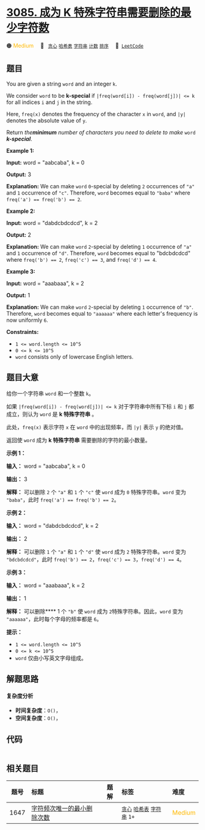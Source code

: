 # [3085. 成为 K 特殊字符串需要删除的最少字符数](https://leetcode.com/problems/minimum-deletions-to-make-string-k-special)

🟠 <font color=#ffb800>Medium</font>&emsp; 🔖&ensp; [`贪心`](/tag/greedy.md) [`哈希表`](/tag/hash-table.md) [`字符串`](/tag/string.md) [`计数`](/tag/counting.md) [`排序`](/tag/sorting.md)&emsp; 🔗&ensp;[`LeetCode`](https://leetcode.com/problems/minimum-deletions-to-make-string-k-special)

## 题目

You are given a string `word` and an integer `k`.

We consider `word` to be **k-special** if `|freq(word[i]) - freq(word[j])| <=
k` for all indices `i` and `j` in the string.

Here, `freq(x)` denotes the frequency of the character `x` in `word`, and
`|y|` denotes the absolute value of `y`.

Return _the**minimum** number of characters you need to delete to make_ `word`
**_k-special_**.



**Example 1:**

**Input:** word = "aabcaba", k = 0

**Output:** 3

**Explanation:** We can make `word` `0`-special by deleting `2` occurrences of
`"a"` and `1` occurrence of `"c"`. Therefore, `word` becomes equal to `"baba"`
where `freq('a') == freq('b') == 2`.

**Example 2:**

**Input:** word = "dabdcbdcdcd", k = 2

**Output:** 2

**Explanation:** We can make `word` `2`-special by deleting `1` occurrence of
`"a"` and `1` occurrence of `"d"`. Therefore, `word` becomes equal to
"bdcbdcdcd" where `freq('b') == 2`, `freq('c') == 3`, and `freq('d') == 4`.

**Example 3:**

**Input:** word = "aaabaaa", k = 2

**Output:** 1

**Explanation:** We can make `word` `2`-special by deleting `1` occurrence of
`"b"`. Therefore, `word` becomes equal to `"aaaaaa"` where each letter's
frequency is now uniformly `6`.



**Constraints:**

  * `1 <= word.length <= 10^5`
  * `0 <= k <= 10^5`
  * `word` consists only of lowercase English letters.


## 题目大意

给你一个字符串 `word` 和一个整数 `k`。

如果 `|freq(word[i]) - freq(word[j])| <= k` 对于字符串中所有下标 `i` 和 `j`  都成立，则认为 `word`
是 **k 特殊字符串** 。

此处，`freq(x)` 表示字符 `x` 在 `word` 中的出现频率，而 `|y|` 表示 `y` 的绝对值。

返回使 `word` 成为 **k 特殊字符串** 需要删除的字符的最小数量。



**示例 1：**

**输入：** word = "aabcaba", k = 0

**输出：** 3

**解释：** 可以删除 `2` 个 `"a"` 和 `1` 个 `"c"` 使 `word` 成为 `0` 特殊字符串。`word` 变为
`"baba"`，此时 `freq('a') == freq('b') == 2`。

**示例 2：**

**输入：** word = "dabdcbdcdcd", k = 2

**输出：** 2

**解释：** 可以删除 `1` 个 `"a"` 和 `1` 个 `"d"` 使 `word` 成为 `2` 特殊字符串。`word` 变为
`"bdcbdcdcd"`，此时 `freq('b') == 2`，`freq('c') == 3`，`freq('d') == 4`。

**示例 3：**

**输入：** word = "aaabaaa", k = 2

**输出：** 1

**解释：** 可以删除**** 1 个 `"b"` 使 `word` 成为 `2`特殊字符串。因此，`word` 变为
`"aaaaaa"`，此时每个字母的频率都是 `6`。



**提示：**

  * `1 <= word.length <= 10^5`
  * `0 <= k <= 10^5`
  * `word` 仅由小写英文字母组成。


## 解题思路

#### 复杂度分析

- **时间复杂度**：`O()`，
- **空间复杂度**：`O()`，

## 代码

```javascript

```

## 相关题目

<!-- prettier-ignore -->
| 题号 | 标题 | 题解 | 标签 | 难度 |
| :------: | :------ | :------: | :------ | :------ |
| 1647 | [字符频次唯一的最小删除次数](https://leetcode.com/problems/minimum-deletions-to-make-character-frequencies-unique) |  |  [`贪心`](/tag/greedy.md) [`哈希表`](/tag/hash-table.md) [`字符串`](/tag/string.md) `1+` | <font color=#ffb800>Medium</font> |
